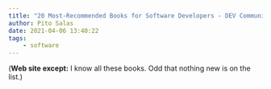 ```yaml
---
title: "20 Most-Recommended Books for Software Developers - DEV Community"
author: Pito Salas
date: 2021-04-06 13:40:22
tags:
    - software
---
```


(**Web site except:** I know all these books. Odd that nothing new is on the list.) 
